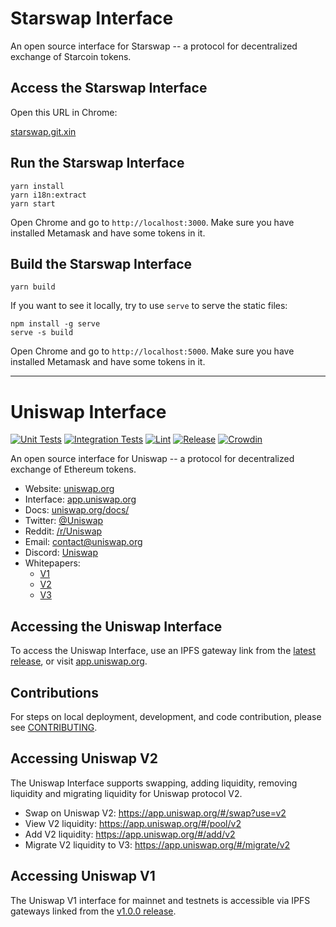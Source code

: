 # Starswap Interface

An open source interface for Starswap -- a protocol for decentralized exchange of Starcoin tokens.

## Access the Starswap Interface

Open this URL in Chrome:

[starswap.git.xin](https://starswap.git.xin)

## Run the Starswap Interface

```
yarn install
yarn i18n:extract
yarn start
```

Open Chrome and go to `http://localhost:3000`. Make sure you have installed Metamask and have some tokens in it.

## Build the Starswap Interface

```
yarn build
```

If you want to see it locally, try to use `serve` to serve the static files:

```
npm install -g serve
serve -s build
```

Open Chrome and go to `http://localhost:5000`. Make sure you have installed Metamask and have some tokens in it.

---

# Uniswap Interface

[![Unit Tests](https://github.com/Uniswap/uniswap-interface/actions/workflows/unit-tests.yaml/badge.svg)](https://github.com/Uniswap/uniswap-interface/actions/workflows/unit-tests.yaml)
[![Integration Tests](https://github.com/Uniswap/uniswap-interface/actions/workflows/integration-tests.yaml/badge.svg)](https://github.com/Uniswap/uniswap-interface/actions/workflows/integration-tests.yaml)
[![Lint](https://github.com/Uniswap/uniswap-interface/actions/workflows/lint.yml/badge.svg)](https://github.com/Uniswap/uniswap-interface/actions/workflows/lint.yml)
[![Release](https://github.com/Uniswap/uniswap-interface/actions/workflows/release.yaml/badge.svg)](https://github.com/Uniswap/uniswap-interface/actions/workflows/release.yaml)
[![Crowdin](https://badges.crowdin.net/uniswap-interface/localized.svg)](https://crowdin.com/project/uniswap-interface)

An open source interface for Uniswap -- a protocol for decentralized exchange of Ethereum tokens.

- Website: [uniswap.org](https://uniswap.org/)
- Interface: [app.uniswap.org](https://app.uniswap.org)
- Docs: [uniswap.org/docs/](https://uniswap.org/docs/)
- Twitter: [@Uniswap](https://twitter.com/Uniswap)
- Reddit: [/r/Uniswap](https://www.reddit.com/r/Uniswap/)
- Email: [contact@uniswap.org](mailto:contact@uniswap.org)
- Discord: [Uniswap](https://discord.gg/FCfyBSbCU5)
- Whitepapers:
  - [V1](https://hackmd.io/C-DvwDSfSxuh-Gd4WKE_ig)
  - [V2](https://uniswap.org/whitepaper.pdf)
  - [V3](https://uniswap.org/whitepaper-v3.pdf)

## Accessing the Uniswap Interface

To access the Uniswap Interface, use an IPFS gateway link from the
[latest release](https://github.com/Uniswap/uniswap-interface/releases/latest),
or visit [app.uniswap.org](https://app.uniswap.org).

## Contributions

For steps on local deployment, development, and code contribution, please see [CONTRIBUTING](./CONTRIBUTING.md).

## Accessing Uniswap V2

The Uniswap Interface supports swapping, adding liquidity, removing liquidity and migrating liquidity for
Uniswap protocol V2.

- Swap on Uniswap V2: https://app.uniswap.org/#/swap?use=v2
- View V2 liquidity: https://app.uniswap.org/#/pool/v2
- Add V2 liquidity: https://app.uniswap.org/#/add/v2
- Migrate V2 liquidity to V3: https://app.uniswap.org/#/migrate/v2

## Accessing Uniswap V1

The Uniswap V1 interface for mainnet and testnets is accessible via IPFS gateways
linked from the [v1.0.0 release](https://github.com/Uniswap/uniswap-interface/releases/tag/v1.0.0).
